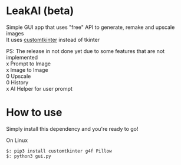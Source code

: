 # LeakAI (beta)

Simple GUI app that uses "free" API to generate, remake and upscale images\
It uses [customtkinter](https://github.com/TomSchimansky/CustomTkinter) instead of tkinter

PS: The release in not done yet due to some features that are not implemented\
x Prompt to Image\
x Image to Image\
0 Upscale\
0 History\
x AI Helper for user prompt

# How to use
Simply install this dependency and you're ready to go!

On Linux
```
$: pip3 install customtkinter g4f Pillow
$: python3 gui.py
```




